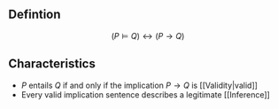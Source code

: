 ## Defintion

$$
(P\models Q)\leftrightarrow(P\rightarrow Q)
$$

## Characteristics

- $P$ entails $Q$ if and only if the implication $P\rightarrow Q$ is [[Validity|valid]]
- Every valid implication sentence describes a legitimate [[Inference]]
